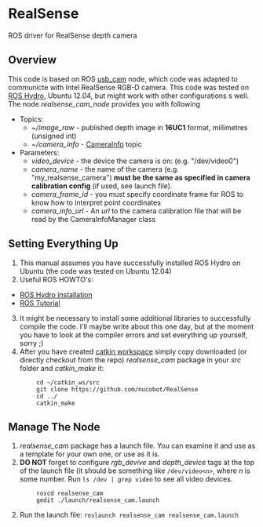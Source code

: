 # RealSense
ROS driver for RealSense depth camera

## Overview
This code is based on ROS [usb_cam](http://wiki.ros.org/usb_cam) node, which code was adapted to communicte with Intel
RealSense RGB-D camera. This code was tested on [ROS Hydro](http://wiki.ros.org/hydro), Ubuntu 12.04, but might work with other configurations s well. 
The node *realsense_cam_node* provides you with following 
- Topics:
  + *~/image_raw* - published depth image in **16UC1** format, millimetres (unsigned int)
  + *~/camera_info* - [CameraInfo](http://wiki.ros.org/image_pipeline/CameraInfo) topic
- Parameters:
  + *video_device* - the device the camera is on: (e.g. "/dev/video0") 
  + *camera_name* - the name of the camera (e.g. "my_realsense_camera") **must be the same as specified in camera
  calibration config** (if used, see launch file).
  + *camera_frame_id* - you must specify coordinate frame for ROS to know how to interpret point coordinates 
  + *camera_info_url* - An *url* to the camera calibration file that will be read by the CameraInfoManager class

## Setting Everything Up
1. This manual assumes you have successfully installed ROS Hydro on Ubuntu (the code was tested on Ubuntu 12.04)
2. Useful ROS HOWTO's: 
  + [ROS Hydro installation](http://wiki.ros.org/hydro/Installation/Ubuntu "Read this to install ROS on your system")
  + [ROS Tutorial](http://wiki.ros.org/ROS/Tutorials "This is a brief ROS tutorial. Helps to understand basic ROS
    concepts")
3. It might be necessary to install some additional libraries to successfully compile the code. I'll maybe write about this one day,
but at the moment you have to look at the compiler errors and set everything up yourself, sorry ;)
4. After you have created [catkin workspace](http://wiki.ros.org/catkin/Tutorials/create_a_workspace) simply copy
downloaded (or directly checkout from the repo) *realsense_cam* package in your *src* folder and *catkin_make* it:
```
        cd ~/catkin_ws/src
        git clone https://github.com/nucobot/RealSense
        cd ../
        catkin_make
```

## Manage The Node
1. *realsense_cam* package has a launch file. You can examine it and use as a template for your own one, or use as it is. 
2. **DO NOT** forget to configure *rgb_devive* and *depth_device* tags at the top of the launch file (it should be something 
like `/dev/video<n>`, where *n* is some number. Run `ls /dev | grep video` to see all video devices.
```
        roscd realsense_cam
        gedit ./launch/realsense_cam.launch
```
2. Run the launch file:
`roslaunch realsense_cam realsense_cam.launch`
